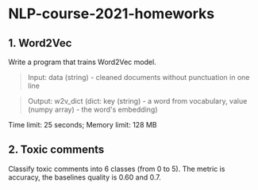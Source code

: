 # NLP-course-2021-homeworks

## 1. Word2Vec
Write a program that trains Word2Vec model. 
>Input: data (string) - cleaned documents without punctuation in one line

>Output: w2v_dict (dict: key (string) - a word from vocabulary, value (numpy array) - the word's embedding)

Time limit: 25 seconds; Memory limit: 128 MB

## 2. Toxic comments
Classify toxic comments into 6 classes (from 0 to 5). The metric is accuracy, the baselines quality is 0.60 and 0.7.
